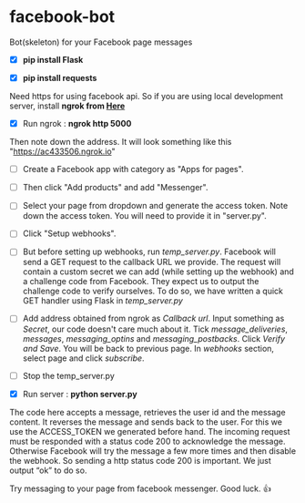 # facebook-bot
Bot(skeleton) for your Facebook page messages

- [x] **pip install Flask**

- [x] **pip install requests**

Need https for using facebook api. So if you are using local development server, install **ngrok from [Here](https://ngrok.com/download)**

- [x] Run ngrok : **ngrok http 5000**

Then note down the address. It will look something like this "https://ac433506.ngrok.io"


- [ ] Create a Facebook app with category as "Apps for pages".
- [ ] Then click "Add products" and add "Messenger".
- [ ] Select your page from dropdown and generate the access token. Note down the access token. You will need to provide it in "server.py".
- [ ] Click "Setup webhooks".
- [ ] But before setting up webhooks, run *temp_server.py*. Facebook will send a GET request to the callback URL we provide. The request will contain a custom secret we can add (while setting up the webhook) and a challenge code from Facebook. They expect us to output the challenge code to verify ourselves. To do so, we have written a quick GET handler using Flask in *temp_server.py* 
- [ ] Add address obtained from ngrok as *Callback url*. Input something as *Secret*, our code doesn't care much about it. Tick *message_deliveries*, *messages*, *messaging_optins* and *messaging_postbacks*. Click *Verify and Save*. You will be back to previous page. In *webhooks* section, select page and click *subscribe*.
- [ ] Stop the temp_server.py

- [x] Run server :  **python server.py**

The code here accepts a message, retrieves the user id and the message content. It reverses the message and sends back to the user. For this we use the ACCESS_TOKEN we generated before hand. The incoming request must be responded with a status code 200 to acknowledge the message. Otherwise Facebook will try the message a few more times and then disable the webhook. So sending a http status code 200 is important. We just output “ok” to do so.

Try messaging to your page from facebook messenger. Good luck. :+1:
